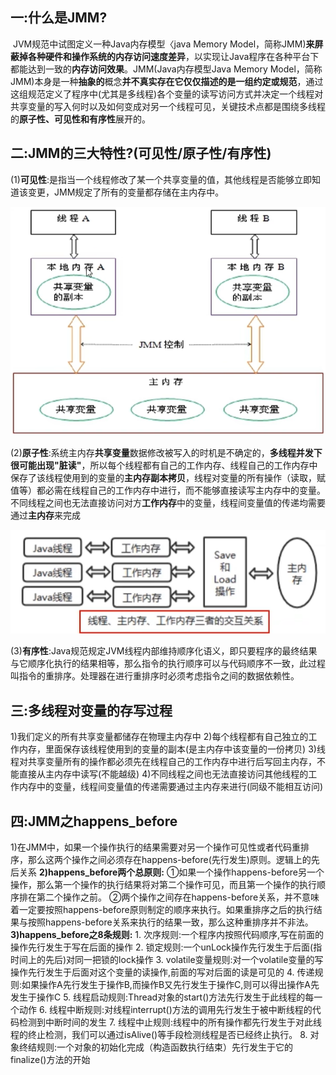 ## 一:什么是JMM?

​	 JVM规范中试图定义一种Java内存模型〈java Memory Model，简称JMM)**来屏蔽掉各种硬件和操作系统的内存访问速度差异**，以实现让Java程序在各种平台下都能达到一致的**内存访问效果**。
​	 JMM(Java内存模型Java Memory Model，简称JMM)本身是一种**抽象的**概念**并不真实存在它仅仅描述的是一组约定或规范**，通过这组规范定义了程序中(尤其是多线程)各个变量的读写访问方式并决定一个线程对共享变量的写入何时以及如何变成对另一个线程可见，关键技术点都是围绕多线程的**原子性、可见性和有序性**展开的。

## 二:JMM的三大特性?(可见性/原子性/有序性)

  (1)**可见性**:是指当一个线程修改了某一个共享变量的值，其他线程是否能够立即知道该变更，JMM规定了所有的变量都存储在主内存中。

![image-20220816154539703](../assets/16.JMM/image-20220816154539703.png)

  (2)**原子性**:系统主内存**共享变量**数据修改被写入的时机是不确定的，**多线程并发下很可能出现"脏读"**，所以每个线程都有自己的工作内存、线程自己的工作内存中保存了该线程使用到的变量的**主内存副本拷贝**，线程对变量的所有操作（读取，赋值等）都必需在线程自己的工作内存中进行，而不能够直接读写主内存中的变量。不同线程之间也无法直接访问对方**工作内存**中的变量，线程间变量值的传递均需要通过**主内存**来完成

![image-20220816154624395](../assets/16.JMM/image-20220816154624395.png)

 (3)**有序性**:Java规范规定JVM线程内部维持顺序化语义，即只要程序的最终结果与它顺序化执行的结果相等，那么指令的执行顺序可以与代码顺序不一致，此过程叫指令的重排序。处理器在进行重排序时必须考虑指令之间的数据依赖性。

## 三:多线程对变量的存写过程

1)我们定义的所有共享变量都储存在物理主内存中
2)每个线程都有自己独立的工作内存，里面保存该线程使用到的变量的副本(是主内存中该变量的一份拷贝)
3)线程对共享变量所有的操作都必须先在线程自己的工作内存中进行后写回主内存，不能直接从主内存中读写(不能越级)
4)不同线程之间也无法直接访问其他线程的工作内存中的变量，线程间变量值的传递需要通过主内存来进行(同级不能相互访问)

## 四:JMM之happens_before

   1)在JMM中，如果一个操作执行的结果需要对另一个操作可见性或者代码重排序，那么这两个操作之间必须存在happens-before(先行发生)原则。逻辑上的先后关系
    **2)happens_before两个总原则:**
      ①如果一个操作happens-before另一个操作，那么第一个操作的执行结果将对第二个操作可见，而且第一个操作的执行顺序排在第二个操作之前。
      ②两个操作之间存在happens-before关系，并不意味着一定要按照happens-before原则制定的顺序来执行。如果重排序之后的执行结果与按照happens-before关系来执行的结果一致，那么这种重排序并不非法。
    **3)happens_before之8条规则:**
     1. 次序规则:一个程序内按照代码顺序,写在前面的操作先行发生于写在后面的操作
     2. 锁定规则:一个unLock操作先行发生于后面(指时间上的先后)对同一把锁的lock操作
     3. volatile变量规则:对一个volatile变量的写操作先行发生于后面对这个变量的读操作,前面的写对后面的读是可见的
     4. 传递规则:如果操作A先行发生于操作B,而操作B又先行发生于操作C,则可以得出操作A先发生于操作C
     5. 线程启动规则:Thread对象的start()方法先行发生于此线程的每一个动作
     6. 线程中断规则:对线程interrupt()方法的调用先行发生于被中断线程的代码检测到中断时间的发生
     7. 线程中止规则:线程中的所有操作都先行发生于对此线程的终止检测，我们可以通过isAlive()等手段检测线程是否已经终止执行。
     8. 对象终结规则:一个对象的初始化完成（构造函数执行结束）先行发生于它的finalize()方法的开始